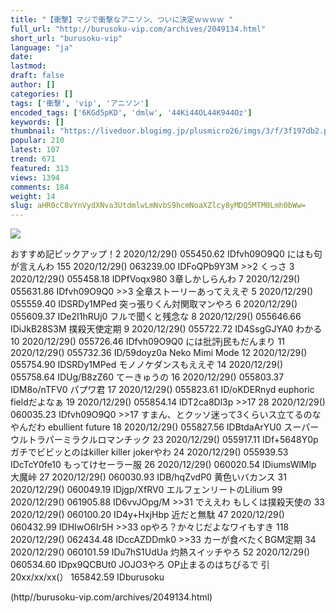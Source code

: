 ```yaml
---
title: "【衝撃】マジで衝撃なアニソン、ついに決定ｗｗｗｗ "
full_url: "http://burusoku-vip.com/archives/2049134.html"
short_url: "burusoku-vip"
language: "ja"
date: 
lastmod: 
draft: false
author: []
categories: []
tags: ['衝撃', 'vip', 'アニソン']
encoded_tags: ['6KGd5pKD', 'dmlw', '44Ki44OL44K944Oz']
keywords: []
thumbnail: "https://livedoor.blogimg.jp/plusmicro26/imgs/3/f/3f197db2.png"
popular: 210
latest: 107
trend: 671
featured: 313
views: 1394
comments: 184
weight: 14
slug: aHR0cC8vYnVydXNva3UtdmlwLmNvbS9hcmNoaXZlcy8yMDQ5MTM0Lmh0bWw=
---
```


![](https://livedoor.blogimg.jp/plusmicro26/imgs/3/f/3f197db2.png)

おすすめ記ピックアップ！2 2020/12/29() 055450.62 IDfvh09O9Q0 にはも句が言えんわ 155 2020/12/29() 063239.00 IDFoQPb9Y3M >>2 くっさ 3 2020/12/29() 055458.18 IDPfVoqx980 3章しかしらんわ 7 2020/12/29() 055631.86 IDfvh09O9Q0 >>3 全章ストーリーあってええぞ 5 2020/12/29() 055559.40 IDSRDy1MPed 突っ張りくん対関取マンやろ 6 2020/12/29() 055609.37 IDe2I1hRUj0 フルで聞くと残念な 8 2020/12/29() 055646.66 IDiJkB28S3M 撲殺天使定期 9 2020/12/29() 055722.72 ID4SsgGJYA0 わかる 10 2020/12/29() 055726.46 IDfvh09O9Q0 には批評j民もだんまり 11 2020/12/29() 055732.36 ID/59doyz0a Neko Mimi Mode 12 2020/12/29() 055754.90 IDSRDy1MPed モノノケダンスもええぞ 14 2020/12/29() 055758.64 IDUg/B8zZ60 てーきゅうの 16 2020/12/29() 055803.37 IDM8o/nTFV0 パプワ君 17 2020/12/29() 055823.61 ID/oKDERnyd euphoric fieldだよなぁ 19 2020/12/29() 055854.14 IDT2ca8Dl3p >>17 28 2020/12/29() 060035.23 IDfvh09O9Q0 >>17 すまん、とクッソ迷って3くらいス立てるのなやんだわ ebullient future 18 2020/12/29() 055827.56 IDBtdaArYU0 スーパーウルトラパーミラクルロマンチック 23 2020/12/29() 055917.11 IDf+5648Y0p ガチでビビッとのはkiller killer jokerやわ 24 2020/12/29() 055939.53 IDcTcY0fe10 もってけセーラー服 26 2020/12/29() 060020.54 IDiumsWlMlp 大魔峠 27 2020/12/29() 060030.93 IDB/hqZvdP0 黄色いバカンス 31 2020/12/29() 060049.19 IDjgp/XfRV0 エルフェンリートのLilium 99 2020/12/29() 061905.88 ID6vvJOpg/M >>31 でええわ もしくは撲殺天使の 33 2020/12/29() 060100.20 ID4y+HxjHbp 近だと無駄 47 2020/12/29() 060432.99 IDHIwO6Ir5H >>33 opやろ？か々じだよなワイもすき 118 2020/12/29() 062434.48 IDccAZDDmk0 >>33 カーが食べたくBGM定期 34 2020/12/29() 060101.59 IDu7hS1UdUa 灼熱スイッチやろ 52 2020/12/29() 060534.60 IDpx9QCBUt0 JOJO3やろ OP止まるのはちびるで 引 20xx/xx/xx(） 165842.59 IDburusoku

(http//burusoku-vip.com/archives/2049134.html)
